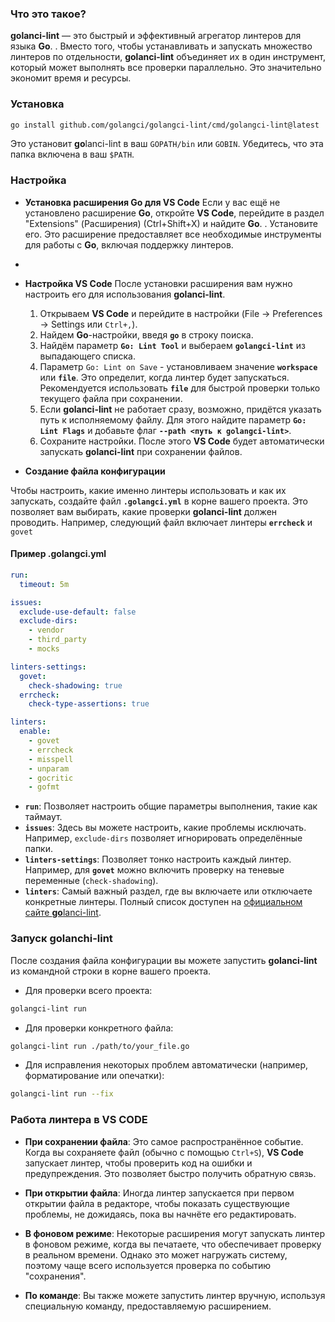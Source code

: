 ### Что это такое?
**golanci-lint** — это быстрый и эффективный агрегатор линтеров для языка **Go**. . Вместо того, чтобы устанавливать и запускать множество линтеров по отдельности, **golanci-lint** объединяет их в один инструмент, который может выполнять все проверки параллельно. Это значительно экономит время и ресурсы.



### Установка
```bash
go install github.com/golangci/golangci-lint/cmd/golangci-lint@latest
```
Это установит **go**lanci-lint в ваш `GOPATH/bin` или `GOBIN`. Убедитесь, что эта папка включена в ваш `$PATH`.


### Настройка 

- **Установка расширения Go для VS Code**
	 Если у вас ещё не установлено расширение **Go**, откройте **VS Code**, перейдите в раздел "Extensions" (Расширения) (Ctrl+Shift+X) и найдите **Go**. . Установите его. Это расширение предоставляет все необходимые инструменты для работы с **Go**, включая поддержку линтеров.
- 
 - **Настройка VS Code**
	  После установки расширения вам нужно настроить его для использования **golanci-lint**.

	1. Открываем **VS Code** и перейдите в настройки (File -> Preferences -> Settings или `Ctrl+,`).
	2. Найдем **Go**-настройки, введя **`go`** в строку поиска.
	3. Найдём параметр **`Go: Lint Tool`** и выбераем **`golangci-lint`** из выпадающего списка.
	4. Параметр `Go: Lint on Save` - установливаем значение **`workspace`** или **`file`**. Это определит, когда линтер будет запускаться. Рекомендуется использовать **`file`** для быстрой проверки только текущего файла при сохранении.
	5. Если **golanci-lint** не работает сразу, возможно,  придётся указать путь к исполняемому файлу. Для этого найдите параметр **`Go: Lint Flags`** и добавьте флаг **`--path <путь к golangci-lint>`**.
	6. Сохраните настройки. После этого **VS Code** будет автоматически запускать **golanci-lint**   при сохранении файлов.
	
- **Создание файла конфигурации**

Чтобы настроить, какие именно линтеры использовать и как их запускать, создайте файл **`.golangci.yml`** в корне вашего проекта. Это позволяет вам выбирать, какие проверки **golanci-lint** должен проводить. Например, следующий файл включает линтеры **`errcheck`** и `govet`


#### Пример .golangci.yml

```yaml
run:
  timeout: 5m

issues:
  exclude-use-default: false
  exclude-dirs:
    - vendor
    - third_party
    - mocks

linters-settings:
  govet:
    check-shadowing: true
  errcheck:
    check-type-assertions: true

linters:
  enable:
    - govet
    - errcheck
    - misspell
    - unparam
    - gocritic
    - gofmt
```

- **`run`**: Позволяет настроить общие параметры выполнения, такие как таймаут.
- **`issues`**: Здесь вы можете настроить, какие проблемы исключать. Например, `exclude-dirs` позволяет игнорировать определённые папки.
- **`linters-settings`**: Позволяет тонко настроить каждый линтер. Например, для **`govet`** можно включить проверку на теневые переменные (`check-shadowing`).
- **`linters`**: Самый важный раздел, где вы включаете или отключаете конкретные линтеры. Полный список доступен на [официальном сайте **go**lanci-lint](https://golangci-lint.run/usage/linters/).

### Запуск golanchi-lint
После создания файла конфигурации вы можете запустить **golanci-lint** из командной строки в корне вашего проекта.
- Для проверки всего проекта:
```bash
golangci-lint run
```
- Для проверки конкретного файла:
```bash
golangci-lint run ./path/to/your_file.go
```
- Для исправления некоторых проблем автоматически (например, форматирование или опечатки):
```bash
golangci-lint run --fix
```

###  Работа линтера в VS CODE

- **При сохранении файла**: Это самое распространённое событие. Когда вы сохраняете файл (обычно с помощью `Ctrl+S`), **VS Code** запускает линтер, чтобы проверить код на ошибки и предупреждения. Это позволяет быстро получить обратную связь.
    
- **При открытии файла**: Иногда линтер запускается при первом открытии файла в редакторе, чтобы показать существующие проблемы, не дожидаясь, пока вы начнёте его редактировать.
    
- **В фоновом режиме**: Некоторые расширения могут запускать линтер в фоновом режиме, когда вы печатаете, что обеспечивает проверку в реальном времени. Однако это может нагружать систему, поэтому чаще всего используется проверка по событию "сохранения".
    
- **По команде**: Вы также можете запустить линтер вручную, используя специальную команду, предоставляемую расширением.